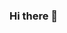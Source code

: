 ### Hi there 👋

<!--
**adithyakam/adithyakam** is a ✨ _special_ ✨ repository because its `README.md` (this file) appears on your GitHub profile.
I'm Adithya . Thanks for droppoing by **welcome to my GitHub page!**

- 🔭 I’m currently working on [crown-shopping](https://github.com/adithyakam/Crown-Shoping)
- 🌱 I’m currently learning Redux,React hooks
- 👯 I’m looking to collaborate 
- 📫 How to reach me: ...
-->
